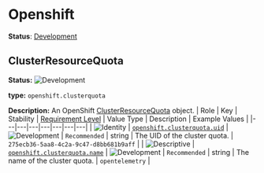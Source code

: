 # Openshift

**Status**: [Development][DocumentStatus]

## ClusterResourceQuota

<!-- semconv entity.openshift.clusterquota -->
<!-- NOTE: THIS TEXT IS AUTOGENERATED. DO NOT EDIT BY HAND. -->
<!-- see templates/registry/markdown/snippet.md.j2 -->
<!-- prettier-ignore-start -->
<!-- markdownlint-capture -->
<!-- markdownlint-disable -->

**Status:** ![Development](https://img.shields.io/badge/-development-blue)

**type:** `openshift.clusterquota`

**Description:** An OpenShift [ClusterResourceQuota](https://docs.redhat.com/en/documentation/openshift_container_platform/4.19/html/schedule_and_quota_apis/clusterresourcequota-quota-openshift-io-v1#clusterresourcequota-quota-openshift-io-v1) object.
| Role | Key | Stability | [Requirement Level](https://opentelemetry.io/docs/specs/semconv/general/attribute-requirement-level/) | Value Type | Description | Example Values |
|---|---|---|---|---|---|---|
| ![Identity](https://img.shields.io/badge/-identity-purple) | [`openshift.clusterquota.uid`](/docs/registry/attributes/openshift.md) | ![Development](https://img.shields.io/badge/-development-blue) | `Recommended` | string | The UID of the cluster quota. | `275ecb36-5aa8-4c2a-9c47-d8bb681b9aff` |
| ![Descriptive](https://img.shields.io/badge/-descriptive-blue) | [`openshift.clusterquota.name`](/docs/registry/attributes/openshift.md) | ![Development](https://img.shields.io/badge/-development-blue) | `Recommended` | string | The name of the cluster quota. | `opentelemetry` |


<!-- markdownlint-restore -->
<!-- prettier-ignore-end -->
<!-- END AUTOGENERATED TEXT -->
<!-- endsemconv -->

[DocumentStatus]: https://opentelemetry.io/docs/specs/otel/document-status
